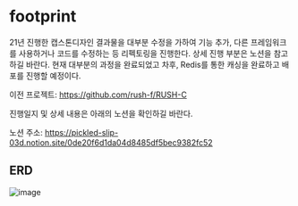 # footprint
21년 진행한 캡스톤디자인 결과물을 대부분 수정을 가하여 기능 추가, 다른 프레임워크를 사용하거나 코드를 수정하는 등 리펙토링을 진행한다.
상세 진행 부분은 노션을 참고하길 바란다. 
현재 대부분의 과정을 완료되었고 차후, Redis를 통한 캐싱을 완료하고 배포를 진행할 예정이다. 

이전 프로젝트:
https://github.com/rush-f/RUSH-C


진행일지 및 상세 내용은 아래의 노션을 확인하길 바란다.

노션 주소: 
https://pickled-slip-03d.notion.site/0de20f6d1da04d8485df5bec9382fc52


## ERD

![image](https://user-images.githubusercontent.com/45135492/221593524-6ac17ef1-9602-4958-87a8-99f6ee76249c.png)
